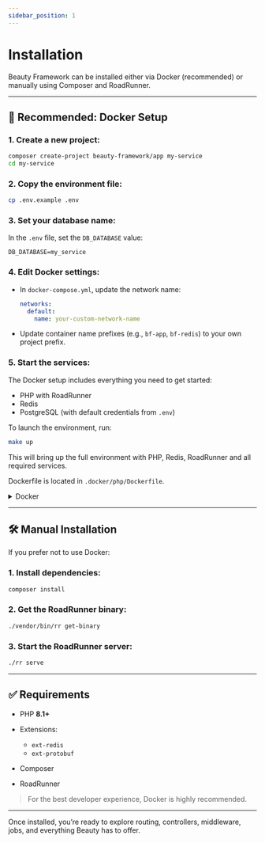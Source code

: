 ```yaml
---
sidebar_position: 1
---
```


# Installation

Beauty Framework can be installed either via Docker (recommended) or manually using Composer and RoadRunner.

---

## 🚀 Recommended: Docker Setup

### 1. Create a new project:

```bash
composer create-project beauty-framework/app my-service
cd my-service
```

### 2. Copy the environment file:

```bash
cp .env.example .env
```

### 3. Set your database name:

In the `.env` file, set the `DB_DATABASE` value:

```dotenv
DB_DATABASE=my_service
```

### 4. Edit Docker settings:

* In `docker-compose.yml`, update the network name:

  ```yaml
  networks:
    default:
      name: your-custom-network-name
  ```
* Update container name prefixes (e.g., `bf-app`, `bf-redis`) to your own project prefix.

### 5. Start the services:

The Docker setup includes everything you need to get started:

* PHP with RoadRunner
* Redis
* PostgreSQL (with default credentials from `.env`)

To launch the environment, run:

```bash
make up
```

This will bring up the full environment with PHP, Redis, RoadRunner and all required services.

Dockerfile is located in `.docker/php/Dockerfile`.
<details>
  <summary>Docker</summary>

  <details>
    <summary>**Dockerfile:**</summary>

      ```dockerfile
  FROM ghcr.io/roadrunner-server/roadrunner:2024 AS roadrunner

FROM php:8.4-alpine AS base

ARG WWWUSER=1000
ARG WWWGROUP=1000

RUN --mount=type=bind,from=mlocati/php-extension-installer:2,source=/usr/bin/install-php-extensions,target=/usr/local/bin/install-php-extensions \
    apk add --no-cache libtool autoconf g++ make protobuf-dev protobuf unzip curl \
    && install-php-extensions \
        @composer-2 \
        opcache \
        zip \
        bcmath \
        sockets \
        pcntl \
        pdo \
        pdo_mysql \
        pdo_pgsql \
        pdo_sqlite \
        amqp \
        redis \
        msgpack \
        grpc \
        intl \
    && curl -LO https://github.com/protocolbuffers/protobuf/releases/download/v24.4/protoc-24.4-linux-x86_64.zip \
    && unzip protoc-24.4-linux-x86_64.zip -d /usr/local \
    && rm protoc-24.4-linux-x86_64.zip

COPY --from=roadrunner /usr/bin/rr /usr/local/bin/rr

WORKDIR /var/www

ENV COMPOSER_ALLOW_SUPERUSER=1

COPY ./composer.json ./composer.lock ./
RUN composer install --no-dev --optimize-autoloader || true

COPY .docker/php/php.ini /usr/local/etc/php/conf.d/custom.ini

RUN addgroup -g ${WWWGROUP} appuser \
    && adduser -u ${WWWUSER} -G appuser -s /bin/sh -D appuser

FROM base AS prod

COPY . .

USER appuser

EXPOSE 8080

CMD ["rr", "serve", "-c", ".rr.yaml"]

FROM base AS dev

RUN apk add --no-cache --virtual .build-deps $PHPIZE_DEPS \
    && pecl install xdebug \
    && docker-php-ext-enable xdebug \
    && echo "xdebug.mode=debug" >> /usr/local/etc/php/conf.d/docker-php-ext-xdebug.ini \
    && echo "xdebug.client_host=host.docker.internal" >> /usr/local/etc/php/conf.d/docker-php-ext-xdebug.ini \
    && echo "xdebug.start_with_request=trigger" >> /usr/local/etc/php/conf.d/docker-php-ext-xdebug.ini \
    && echo "xdebug.idekey=PHPSTORM" >> /usr/local/etc/php/conf.d/docker-php-ext-xdebug.ini \
    && echo "xdebug.client_port=9003" >> /usr/local/etc/php/conf.d/docker-php-ext-xdebug.ini \
    && apk del .build-deps

USER appuser

EXPOSE 8080 9003

CMD ["rr", "serve", "-c", ".rr.yaml"]
  ```
  </details>

  <details>
    <summary>**docker-compose.yml**</summary>

 ```yml
services:
  app:
    build:
      context: .
      dockerfile: .docker/php/Dockerfile
      target: prod
    restart: always
    container_name: grpc-br-app
    working_dir: /var/www
    ports:
      - "8080:8080"
      - "51015:51015"
    volumes:
      - .:/var/www:cached
      - ./protoc-gen-php-grpc:/usr/local/bin/protoc-gen-php-grpc
    depends_on:
      - db
      - redis
    networks:
      - example-grpc-beauty-network

  db:
    image: postgres:16-alpine
    container_name: grpc-br-postgres
    restart: always
    environment:
      POSTGRES_DB: ${DB_DATABASE}
      POSTGRES_USER: ${DB_USERNAME}
      POSTGRES_PASSWORD: ${DB_PASSWORD}
    volumes:
      - pg_data:/var/lib/postgresql/data
    networks:
      - example-grpc-beauty-network

  redis:
    image: redis:alpine
    container_name: grpc-br-redis
    restart: always
    volumes:
      - redis_data:/data
    networks:
      - example-grpc-beauty-network

volumes:
  pg_data:
  redis_data:

networks:
  example-grpc-beauty-network:
    driver: bridge
```
  </details>

  <details>
    <summary>**docker-compose.override.yml**</summary>

```yml
services:
  app:
    build:
      target: dev
    environment:
      PHP_IDE_CONFIG: "serverName=stage"
    restart: unless-stopped
    #ports:
    #    - "9003:9003"

  db:
    restart: unless-stopped
    ports:
      - "5432:5432"

  redis:
    restart: unless-stopped
    ports:
      - "6379:6379"
```
  </details>
</details>

---

## 🛠 Manual Installation

If you prefer not to use Docker:

### 1. Install dependencies:

```bash
composer install
```

### 2. Get the RoadRunner binary:

```bash
./vendor/bin/rr get-binary
```

### 3. Start the RoadRunner server:

```bash
./rr serve
```

---

## ✅ Requirements

* PHP **8.1+**
* Extensions:

  * `ext-redis`
  * `ext-protobuf`
* Composer
* RoadRunner

> For the best developer experience, Docker is highly recommended.

---

Once installed, you’re ready to explore routing, controllers, middleware, jobs, and everything Beauty has to offer.
